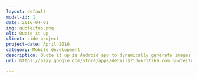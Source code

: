 ```yaml
---
layout: default
modal-id: 1
date: 2016-04-01
img: quoteitup.png
alt: Quote it up
client: side project
project-date: April 2016
category: Mobile development
description: Quote it up is Android app to dynamically generate images with quotations. Images can be customized for attributes like text size,color, font etc. Auto update service can be updated to automatically updated wallpaper after specified interval.
url: https://play.google.com/store/apps/details?id=kritika.com.quoteitup

---
```

